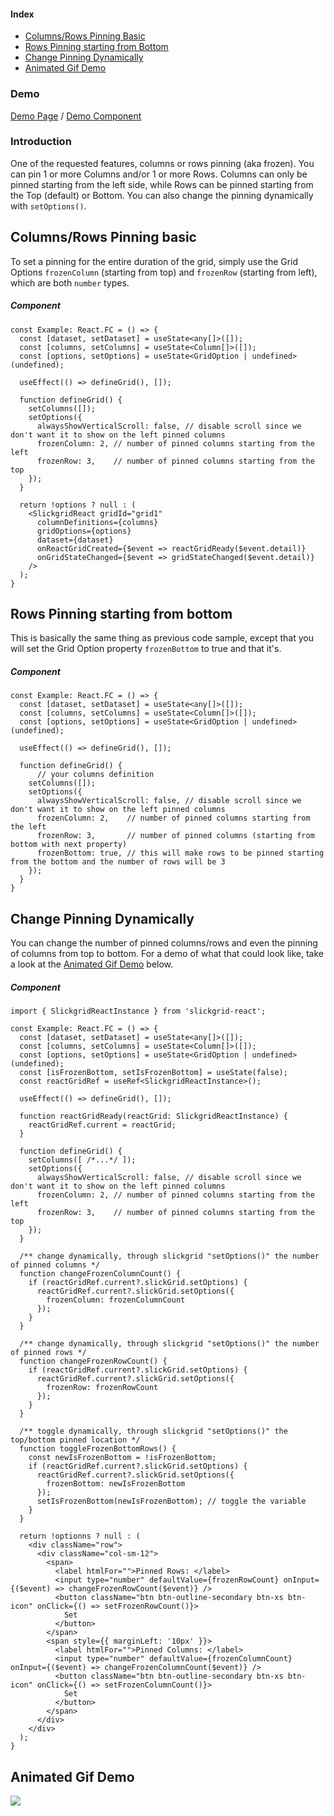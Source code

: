 #### Index
- [Columns/Rows Pinning Basic](#columnsrows-pinning-basic)
- [Rows Pinning starting from Bottom](#rows-pinning-starting-from-bottom)
- [Change Pinning Dynamically](#change-pinning-dynamically)
- [Animated Gif Demo](#animated-gif-demo)

### Demo
[Demo Page](https://ghiscoding.github.io/slickgrid-react/#/slickgrid/Example20) / [Demo Component](https://github.com/ghiscoding/slickgrid-react/blob/master/doc/github-demo/src/examples/slickgrid/example20.tsx)

### Introduction
One of the requested features, columns or rows pinning (aka frozen). You can pin 1 or more Columns and/or 1 or more Rows. Columns can only be pinned starting from the left side, while Rows can be pinned starting from the Top (default) or Bottom. You can also change the pinning dynamically with `setOptions()`.

## Columns/Rows Pinning basic
To set a pinning for the entire duration of the grid, simply use the Grid Options `frozenColumn` (starting from top) and `frozenRow` (starting from left), which are both `number` types.

##### Component
```tsx
const Example: React.FC = () => {
  const [dataset, setDataset] = useState<any[]>([]);
  const [columns, setColumns] = useState<Column[]>([]);
  const [options, setOptions] = useState<GridOption | undefined>(undefined);

  useEffect(() => defineGrid(), []);

  function defineGrid() {
    setColumns([]);
    setOptions({
      alwaysShowVerticalScroll: false, // disable scroll since we don't want it to show on the left pinned columns
      frozenColumn: 2, // number of pinned columns starting from the left
      frozenRow: 3,    // number of pinned columns starting from the top
    });
  }

  return !options ? null : (
    <SlickgridReact gridId="grid1"
      columnDefinitions={columns}
      gridOptions={options}
      dataset={dataset}
      onReactGridCreated={$event => reactGridReady($event.detail)}
      onGridStateChanged={$event => gridStateChanged($event.detail)}
    />
  );
}
```

## Rows Pinning starting from bottom
This is basically the same thing as previous code sample, except that you will set the Grid Option property `frozenBottom` to true and that it's.
##### Component
```tsx
const Example: React.FC = () => {
  const [dataset, setDataset] = useState<any[]>([]);
  const [columns, setColumns] = useState<Column[]>([]);
  const [options, setOptions] = useState<GridOption | undefined>(undefined);

  useEffect(() => defineGrid(), []);

  function defineGrid() {
      // your columns definition
    setColumns([]);
    setOptions({
      alwaysShowVerticalScroll: false, // disable scroll since we don't want it to show on the left pinned columns
      frozenColumn: 2,    // number of pinned columns starting from the left
      frozenRow: 3,       // number of pinned columns (starting from bottom with next property)
      frozenBottom: true, // this will make rows to be pinned starting from the bottom and the number of rows will be 3
    });
  }
}
```

## Change Pinning Dynamically
You can change the number of pinned columns/rows and even the pinning of columns from top to bottom. For a demo of what that could look like, take a look at the [Animated Gif Demo](../grid-functionalities/frozen-columns-rows.md#animated-gif-demo) below.

##### Component
```tsx
import { SlickgridReactInstance } from 'slickgrid-react';

const Example: React.FC = () => {
  const [dataset, setDataset] = useState<any[]>([]);
  const [columns, setColumns] = useState<Column[]>([]);
  const [options, setOptions] = useState<GridOption | undefined>(undefined);
  const [isFrozenBottom, setIsFrozenBottom] = useState(false);
  const reactGridRef = useRef<SlickgridReactInstance>();

  useEffect(() => defineGrid(), []);

  function reactGridReady(reactGrid: SlickgridReactInstance) {
    reactGridRef.current = reactGrid;
  }

  function defineGrid() {
    setColumns([ /*...*/ ]);
    setOptions({
      alwaysShowVerticalScroll: false, // disable scroll since we don't want it to show on the left pinned columns
      frozenColumn: 2, // number of pinned columns starting from the left
      frozenRow: 3,    // number of pinned columns starting from the top
    });
  }

  /** change dynamically, through slickgrid "setOptions()" the number of pinned columns */
  function changeFrozenColumnCount() {
    if (reactGridRef.current?.slickGrid.setOptions) {
      reactGridRef.current?.slickGrid.setOptions({
        frozenColumn: frozenColumnCount
      });
    }
  }

  /** change dynamically, through slickgrid "setOptions()" the number of pinned rows */
  function changeFrozenRowCount() {
    if (reactGridRef.current?.slickGrid.setOptions) {
      reactGridRef.current?.slickGrid.setOptions({
        frozenRow: frozenRowCount
      });
    }
  }

  /** toggle dynamically, through slickgrid "setOptions()" the top/bottom pinned location */
  function toggleFrozenBottomRows() {
    const newIsFrozenBottom = !isFrozenBottom;
    if (reactGridRef.current?.slickGrid.setOptions) {
      reactGridRef.current?.slickGrid.setOptions({
        frozenBottom: newIsFrozenBottom
      });
      setIsFrozenBottom(newIsFrozenBottom); // toggle the variable
    }
  }

  return !optionns ? null : (
    <div className="row">
      <div className="col-sm-12">
        <span>
          <label htmlFor="">Pinned Rows: </label>
          <input type="number" defaultValue={frozenRowCount} onInput={($event) => changeFrozenRowCount($event)} />
          <button className="btn btn-outline-secondary btn-xs btn-icon" onClick={() => setFrozenRowCount()}>
            Set
          </button>
        </span>
        <span style={{ marginLeft: '10px' }}>
          <label htmlFor="">Pinned Columns: </label>
          <input type="number" defaultValue={frozenColumnCount} onInput={($event) => changeFrozenColumnCount($event)} />
          <button className="btn btn-outline-secondary btn-xs btn-icon" onClick={() => setFrozenColumnCount()}>
            Set
          </button>
        </span>
      </div>
    </div>
  );
}
```

## Animated Gif Demo
![](https://user-images.githubusercontent.com/643976/50852303-28d57c80-134d-11e9-859c-aeb55af24c24.gif)
